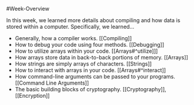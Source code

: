 #Week-Overview

In this week, we learned more details about compiling and how data is stored within a computer. Specifically, we learned…

- Generally, how a compiler works.
		 [[Compiling]]
- How to debug your code using four methods.
		 [[Debugging]]
- How to utilize arrays within your code.
		  [[Arrays#^utilize]]]
- How arrays store data in back-to-back portions of memory.
		  [[Arrays]]
- How strings are simply arrays of characters.
		  [[Strings]]
- How to interact with arrays in your code.
		  [[Arrays#^interact]]
- How command-line arguments can be passed to your programs.
		  [[Command Line Arguments]]
- The basic building blocks of cryptography.
		  [[Cryptography]], [[Encryption]]
